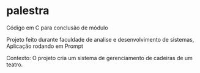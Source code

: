 # palestra
Código em C para conclusão de módulo 

Projeto feito durante faculdade de analise e desenvolvimento de sistemas,
Aplicação rodando em Prompt

Contexto:
O projeto cria um sistema de gerenciamento de cadeiras de um teatro.
